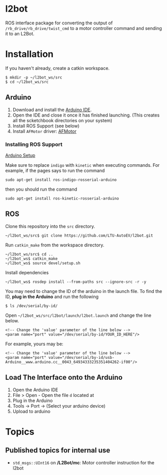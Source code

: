 # l2bot

ROS interface package for converting the output of `/rb_drive/rb_drive/twist_cmd` to a motor controller command and sending it to an L2Bot.

# Installation

If you haven't already, create a catkin workspace.

```
$ mkdir -p ~/l2bot_ws/src
$ cd ~/l2bot_ws/src
```


## Arduino

  1. Download and install the [Arduino IDE](https://www.arduino.cc/en/Main/Software).
  2. Open the IDE and close it once it has finished launching. (This creates all the scketchbook directories on your system)
  3. Install ROS Support (see below)
  4. Install `AFMotor` driver: [AFMotor](https://learn.adafruit.com/adafruit-motor-shield/library-install)

### Installing ROS Support

[Arduino Setup](http://wiki.ros.org/rosserial_arduino/Tutorials/Arduino%20IDE%20Setup)

Make sure to replace `indigo` with `kinetic` when executing commands. For example, if the pages says to run the command

```
sudo apt-get install ros-indigo-rosserial-arduino
```

then you should run the command

```
sudo apt-get install ros-kinetic-rosserial-arduino
```




## ROS


Clone this repository into the `src` directory.

```
~/l2bot_ws/src$ git clone https://github.com/LTU-AutoEV/l2bot.git
```

Run `catkin_make` from the workspace directory.

```
~/l2bot_ws/src$ cd ..
~/l2bot_ws$ catkin_make
~/l2bot_ws$ source devel/setup.sh
```

Install dependencies

```
~/l2bot_ws$ rosdep install --from-paths src --ignore-src -r -y
```

You may need to change the ID of the arduino in the launch file. To find the ID, **plug in the Arduino** and run the following

```
$ ls /dev/serial/by-id/

```

Open `~/l2bot_ws/src/l2bot/launch/l2bot.launch` and change the line below.


```
<!-- Change the 'value' parameter of the line below -->
<param name="port" value="/dev/serial/by-id/YOUR_ID_HERE"/>
```

For example, yours may be:
```
<!-- Change the 'value' parameter of the line below -->
<param name="port" value="/dev/serial/by-id/usb-Arduino__www.arduino.cc__0043_64934333235351404262-if00"/>
```

## Load The Interface onto the Arduino

  1. Open the Arduino IDE
  2. File > Open
    - Open the file `d` located at ` ` 
  3. Plug in the Arduino
  4. Tools -> Port -> (Select your arduino device)
  5. Upload to arduino
# Topics

## Published topics for internal use

  - `std_msgs::UInt16` on **/L2Bot/mc**: Motor controller instruction for the l2bot
